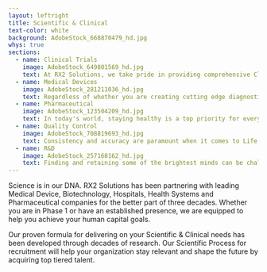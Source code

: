 ```yaml
---
layout: leftright
title: Scientific & Clinical
text-color: white
background: AdobeStock_668870479_hd.jpg
whys: true
sections:
  - name: Clinical Trials
    image: AdobeStock_649801569_hd.jpg
    text: At RX2 Solutions, we take pride in providing comprehensive Clinical Trial hiring solutions to companies of all sizes. Whether you're a startup going through seed funding or an established publicly traded firm, we are well-equipped to help you find the right talent for your Clinical Trial needs. With our expertise in identifying and delivering top-quality CRAs, CMOs, Technical Directors, and Analysts, we have successfully supported Phase one through Phase three trials for our clients in the past.
  - name: Medical Devices
    image: AdobeStock_281211036_hd.jpg
    text: Regardless of whether you are creating cutting edge diagnostic machinery or tubing for injections, we’ve supported your industry. Our team of recruiters understands your business along with the challenges of running a clean room environment, manufacturing, and all the FDA and ISO compliances that go into running a medical device company.
  - name: Pharmaceutical
    image: AdobeStock_123504209_hd.jpg
    text: In today's world, staying healthy is a top priority for everyone and organizations that are dedicated to developing treatments and cures are already overwhelmed with work.  By collaborating with RX2 Solutions, your organization can effectively fill crucial roles and stay focused on your mission.
  - name: Quality Control
    image: AdobeStock_708819693_hd.jpg
    text: Consistency and accuracy are paramount when it comes to Life Sciences, and here at RX2 Solutions, we understand the importance that Quality plays within organizations. This is why we pride ourselves on helping organizations stay on track by finding the proper talent to ensure every outgoing product is the best.
  - name: R&D
    image: AdobeStock_257168162_hd.jpg
    text: Finding and retaining some of the brightest minds can be challenging for any organization.  With the help and expertise of RX2 Solution, we can partner with any organization to build up their research team from the ground up or augment as critical pieces are needed.
---
```

Science is in our DNA. RX2 Solutions has been partnering with leading Medical Device, Biotechnology, Hospitals, Health Systems and Pharmaceutical companies for the better part of three decades. Whether you are in Phase 1 or have an established presence, we are equipped to help you achieve your human capital goals.

Our proven formula for delivering on your Scientific & Clinical needs has been developed through decades of research. Our Scientific Process for recruitment will help your organization stay relevant and shape the future by acquiring top tiered talent.